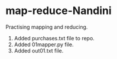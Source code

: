 # map-reduce-Nandini

Practising mapping and reducing.

1. Added purchases.txt file to repo.
2. Added 01mapper.py file.
3. Added out01.txt file.
